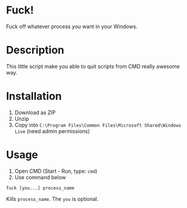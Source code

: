 Fuck!
=====

Fuck off whatever process you want in your Windows.

Description
===========

This little script make you able to quit scripts from CMD really awesome way.

Installation
============

1. Download as ZIP
2. Unzip
3. Copy into ```C:\Program Files\Common Files\Microsoft Shared\Windows Live``` (need admin permissions)

Usage
=====

1. Open CMD (Start - Run, type: ```cmd```)
2. Use command below 
```
fuck [you...] process_name
```

Kills ```process_name```. The ```you``` is optional.




